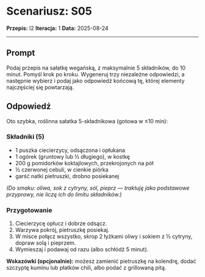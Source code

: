 ﻿# Scenariusz: S05
**Przepis:** I2
**Iteracja:** 1
**Data:** 2025-08-24

---

## Prompt
Podaj przepis na sałatkę wegańską, z maksymalnie 5 składników, do 10 minut. Pomyśl krok po kroku. Wygeneruj trzy niezależne odpowiedzi, a następnie wybierz i podaj jako odpowiedź końcową tę, której elementy najczęściej się powtarzają.


## Odpowiedź
Oto szybka, roślinna sałatka 5-składnikowa (gotowa w ≤10 min):

### Składniki (5)

* 1 puszka ciecierzycy, odsączona i opłukana
* 1 ogórek (gruntowy lub ½ długiego), w kostkę
* 200 g pomidorków koktajlowych, przekrojonych na pół
* ½ czerwonej cebuli, w cienkie piórka
* garść natki pietruszki, drobno posiekanej

*(Do smaku: oliwa, sok z cytryny, sól, pieprz — traktuję jako podstawowe przyprawy, nie liczę ich do limitu składników.)*

### Przygotowanie

1. Ciecierzycę opłucz i dobrze odsącz.
2. Warzywa pokrój, pietruszkę posiekaj.
3. W misce połącz wszystko, skrop 2 łyżkami oliwy i sokiem z ½ cytryny, dopraw solą i pieprzem.
4. Wymieszaj i podawaj od razu (albo schłódź 5 minut).

**Wskazówki (opcjonalnie):** możesz zamienić pietruszkę na kolendrę, dodać szczyptę kuminu lub płatków chili, albo podać z grillowaną pitą.

